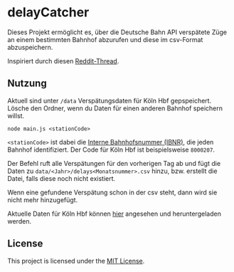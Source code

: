 # delayCatcher

Dieses Projekt ermöglicht es, über die Deutsche Bahn API verspätete Züge an einem bestimmten Bahnhof abzurufen und diese im csv-Format abzuspeichern.

Inspiriert durch diesen [Reddit-Thread](https://www.reddit.com/r/deutschebahn/comments/1evid66/deutschlandticket_entsch%C3%A4digungen_beantragen/).

## Nutzung

Aktuell sind unter `/data` Verspätungsdaten für Köln Hbf gepspeichert. Lösche den Ordner, wenn du Daten für einen anderen Bahnhof speichern willst.

```
node main.js <stationCode>
```

`<stationCode>` ist dabei die [Interne Bahnhofsnummer (IBNR)](https://de.wikipedia.org/wiki/Interne_Bahnhofsnummer), die jeden Bahnhof identifiziert. Der Code für Köln Hbf ist beispielsweise `8000207`.

Der Befehl ruft alle Verspätungen für den vorherigen Tag ab und fügt die Daten zu `data/<Jahr>/delays<Monatsnummer>.csv` hinzu, bzw. erstellt die Datei, falls diese noch nicht existiert.

Wenn eine gefundene Verspätung schon in der csv steht, dann wird sie nicht mehr hinzugefügt.

Aktuelle Daten für Köln Hbf können [hier](https://luiserhardt.github.io/db_delay_viewer/) angesehen und heruntergeladen werden.

## License

This project is licensed under the [MIT License](LICENSE).
